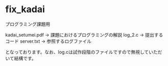 # fix_kadai
プログラミング課題用

kadai_setumei.pdf -> 課題におけるプログラミングの解説
log_2.c -> 提出するコード
server.txt -> 参照するログファイル

となっております。なお、log.cは試作段階のファイルですので無視していただいて結構です。
